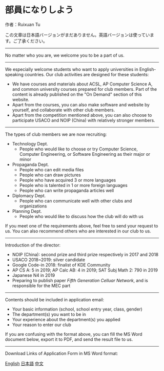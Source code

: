 # 部員になりしよう

作者：Ruixuan Tu

この文章は日本語バージョンがまだありません。英語バージョンは使っています。ご了承ください。

---

No matter who you are, we welcome you to be a part of us.

---

We especially welcome students who want to apply universities in English-speaking countries. Our club activities are designed for these students:

- We have courses and materials about ACSL, AP Computer Science A, and common university courses prepared for club members. Part of the content is already published on the "On Demand" section of this website.
- Apart from the courses, you can also make software and website by yourself, and collaborate with other club members.
- Apart from the competition mentioned above, you can also choose to participate USACO and NOIP (China) with relatively stronger members.

---

The types of club members we are now recruiting:

- Technology Dept.
  - People who would like to choose or try Computer Science, Computer Engineering, or Software Engineering as their major or minor
- Propaganda Dept.
  - People who can edit media files
  - People who can draw pictures
  - People who have acquired 3 or more languages
  - People who is talented in 1 or more foreign languages
  - People who can write propaganda articles well
- Diplomacy Dept.
  - People who can communicate well with other clubs and organizations
- Planning Dept.
  - People who would like to discuss how the club will do with us

If you meet one of the requirements above, feel free to send your request to us. You can also recommend others who are interested in our club to us.

---

Introduction of the director:

- NOIP (China): second prize and third prize respectively in 2017 and 2018
- USACO 2018~2019: silver candidate
- Google Code-in 2018: finalist of KDE Community
- AP CS A: 5 in 2019; AP Calc AB: 4 in 2019; SAT Subj Math 2: 790 in 2019
- Japanese N4 in 2019
- Preparing to publish paper *Fifth Generation Celluar Network*, and is responsible for the MEC part

---

Contents should be included in application email:

- Your basic information (school, school entry year, class, gender)
- The department(s) you want to be in
- Your experience about the department(s) you applied
- Your reason to enter our club

If you are confusing with the format above, you can fill the MS Word document below, export it to PDF, and send the result file to us.

---

Download Links of Application Form in MS Word format:

[English](/attachment/news/20190901/Application%20Form.docx) [日本語](/attachment/news/20190901/入部届.docx) [中文](/attachment/news/20190901/申请书.docx)